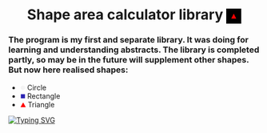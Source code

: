 <h1 align="center">Shape area calculator library <img src="https://github.com/MikLomonosov/ShapeAreaCalculation/blob/master/ShapeAreaCalculation/Images/shapes.gif" height="30" style="vertical-align:middle" alt="Shapes"/></h1> 
<h3 align="left">The program is my first and separate library. It was doing for learning and understanding abstracts. The library is completed partly, so may be in the future will supplement other shapes. But now here realised shapes:</h3>
<ul>
  <li><img height="10" src ="https://github.com/MikLomonosov/ShapeAreaCalculation/blob/master/ShapeAreaCalculation/Images/circle.png" alt="circle"/> Circle</li>
  <li><img height="10" src ="https://github.com/MikLomonosov/ShapeAreaCalculation/blob/master/ShapeAreaCalculation/Images/square.png" alt="square"/> Rectangle</li>
  <li><img height="10" src ="https://github.com/MikLomonosov/ShapeAreaCalculation/blob/master/ShapeAreaCalculation/Images/triangle.png" alt="triangle"/> Triangle</li>
</ul>

<a href="https://git.io/typing-svg">
  <img src="" alt="Typing SVG" data-canonical-src="https://readme-typing-svg.demolab.com?font=Libre+Baskerville&weight=100&size=30&duration=6000&color=A7BB3F&width=435&height=150&lines=Welcome+to+my+profile;I'm+Davaev+Victor" style="max-width: 100%"/>
</a>
